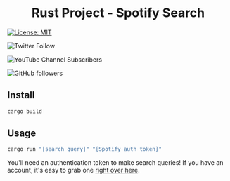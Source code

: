 <h1 align="center">Rust Project - Spotify Search</h1>
<p>
  <a href="#" target="_blank">
    <img alt="License: MIT" src="https://img.shields.io/badge/License-MIT-yellow.svg" />
  </a>
</p>

![Twitter Follow](https://img.shields.io/twitter/follow/AkhilAiri?style=social)

![YouTube Channel Subscribers](https://img.shields.io/youtube/channel/subscribers/UCgMjDy6Y7WISZ529S4VyXUg?style=social)

![GitHub followers](https://img.shields.io/github/followers/akhilsharma90?style=social)

## Install

```sh
cargo build
```

## Usage

```sh
cargo run "[search query]" "[Spotify auth token]"
```

You'll need an authentication token to make search queries! If you have an account, it's easy to grab one [right over here](https://developer.spotify.com/console/get-search-item/?q=Muse&type=track&market=US&limit=5&offset=5&include_external=).

